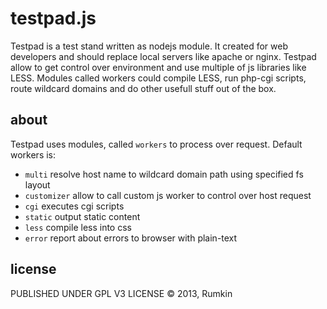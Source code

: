 testpad.js
=======

Testpad is a test stand written as nodejs module. It created for web developers and should replace local servers like apache or nginx. Testpad allow to get control over environment and use multiple of js libraries like LESS. Modules called workers could compile LESS, run php-cgi scripts, route wildcard domains and do other usefull stuff out of the box.

about
-----

Testpad uses modules, called `workers` to process over request. Default workers is:

* `multi` resolve host name to wildcard domain path using specified fs layout
* `customizer` allow to call custom js worker to control over host request
* `cgi` executes cgi scripts
* `static` output static content
* `less` compile less into css
* `error` report about errors to browser with plain-text



license
-------

PUBLISHED UNDER GPL V3 LICENSE
© 2013, Rumkin